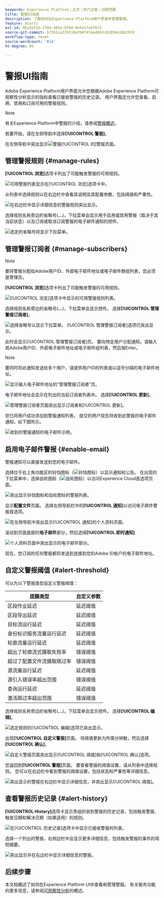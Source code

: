 ```yaml
---
keywords: Experience Platform；主页；热门主题；日期范围
title: 警报UI指南
description: 了解如何在Experience Platform用户界面中管理警报。
feature: Alerts
exl-id: 4ba3ef2b-7394-405e-979d-0e5e1fe676f3
source-git-commit: 57261ca37bf10e394f47ea4bb3c01856a18b197d
workflow-type: tm+mt
source-wordcount: '814'
ht-degree: 8%

---
```


# 警报UI指南

Adobe Experience Platform用户界面允许您根据Adobe Experience Platform可观察性分析显示的指标查看已接收警报的历史记录。 用户界面还允许您查看、启用、禁用和订阅可用的警报规则。

>[!NOTE]
>
>有关Experience Platform中警报的介绍，请参阅[警报概述](./overview.md)。

若要开始，请在左侧导航中选择&#x200B;**[!UICONTROL 警报]**。

在左侧导航中突出显示![警报[!UICONTROL 的]警报页面。](../images/alerts/ui/workspace.png)

## 管理警报规则 {#manage-rules}

**[!UICONTROL 浏览]**&#x200B;选项卡列出了可能触发警报的可用规则。

![可用警报列表显示在[!UICONTROL 浏览]选项卡中。](../images/alerts/ui/rules.png)

从列表中选择规则以在右边栏中查看其说明及其配置参数，包括阈值和严重性。

![在右边栏中显示详细信息的警报规则突出显示。](../images/alerts/ui/rule-details.png)

选择规则名称旁边的省略号(**...**)，下拉菜单会显示用于启用或禁用警报（取决于其当前状态）以及订阅或取消订阅警报的电子邮件通知的控件。

![选定的省略号将显示下拉菜单。](../images/alerts/ui/disable-subscribe.png)

## 管理警报订阅者 {#manage-subscribers}

>[!NOTE]
>
> 要将警报分配给Adobe用户ID、外部电子邮件地址或电子邮件群组列表，您必须是管理员。

**[!UICONTROL 浏览]**&#x200B;选项卡列出了可能触发警报的可用规则。

![[!UICONTROL 浏览]选项卡中显示的可用警报规则列表。](../images/alerts/ui/rules.png)

选择规则名称旁边的省略号(**...**)，下拉菜单会显示控件。 选择&#x200B;**[!UICONTROL 管理警报订阅者]**。

![选择省略号以显示下拉菜单。 [!UICONTROL 管理警报订阅者]选项已突出显示。](../images/alerts/ui/manage-alert-subscribers.png)

此时会显示[!UICONTROL 管理警报订阅者]页。 要向特定用户分配通知，请输入其Adobe用户ID、外部电子邮件地址或电子邮件组列表，然后按Enter。

>[!NOTE]
>
>要同时将此通知发送给多个用户，请提供用户ID的列表或以逗号分隔的电子邮件地址。

![显示输入电子邮件地址的“管理警报订阅者”页。](../images/alerts/ui/manage-alert-add-email.png)

电子邮件地址会显示在列出的当前订阅者列表中。 选择&#x200B;**[!UICONTROL 更新]**。

![管理警报订阅者页面突出显示订阅者和[!UICONTROL 更新]。](../images/alerts/ui/manage-alert-subscribers-added-email.png)

您已将用户成功添加到警报通知列表。 提交的用户现在将收到此警报的电子邮件通知，如下图所示。

![收到的警报通知的电子邮件示例。](../images/alerts/ui/manage-alert-subscribers-email.png)

## 启用电子邮件警报 {#enable-email}

警报通知可以直接发送到您的电子邮件。

选择位于右上角功能区的铃铛图标（![铃铛图标](/help/images/icons/bell.png)）以显示通知和公告。 在出现的下拉菜单中，选择齿轮图标（![齿轮图标](/help/images/icons/settings.png)）以访问Experience Cloud首选项页面。

![突出显示铃铛图标和齿轮图标的警报列表。](../images/alerts/ui/edit-preferences.png)

显示&#x200B;**配置文件**&#x200B;页面。 选择左侧导航栏中的&#x200B;**[!UICONTROL 通知]**&#x200B;以访问电子邮件警报首选项。

![在左侧导航中突出显示[!UICONTROL 通知]的个人资料页面。](../images/alerts/ui/profile.png)

滚动到页面底部的&#x200B;**电子邮件**&#x200B;部分，然后选择&#x200B;**[!UICONTROL 即时通知]**

![个人资料页面中突出显示的电子邮件部分。](../images/alerts/ui/notifications.png)

现在，您订阅的任何警报都将发送到连接到您的Adobe ID帐户的电子邮件地址。

## 自定义警报阈值 {#alert-threshold}

可以为以下警报类型自定义警报阈值：

| 提醒类型 | 自定义参数 |
|---|---|
| 区段作业延迟 | 延迟阈值 |
| 区段导出延迟 | 延迟阈值 |
| 目标流运行延迟 | 延迟阈值 |
| 身份标识服务流量运行延迟 | 延迟阈值 |
| 轮廓流量运行延迟 | 延迟阈值 |
| 超出了轮廓流式摄取失败率 | 错误阈值 |
| 超过了配置文件流摄取跳过率 | 错误阈值 |
| 源流量运行延迟 | 延迟阈值 |
| 源引入错误率超出范围 | 错误阈值 |
| 查询运行延迟 | 延迟阈值 |
| 激活跳过率超出范围 | 错误阈值 |

选择规则名称旁边的省略号(**...**)，下拉菜单会显示控件。 选择&#x200B;**[!UICONTROL 编辑]**。

![选定规则的[!UICONTROL 编辑]选项已突出显示。](../images/alerts/ui/threshold-edit.png)

出现&#x200B;**[!UICONTROL 自定义警报]**&#x200B;页面。 将阈值更新为所需分钟数，然后选择&#x200B;**[!UICONTROL 确认]**。

![自定义警报页面突出显示[!UICONTROL 阈值]和[!UICONTROL 确认]选项。](../images/alerts/ui/threshold-update.png)

您返回到&#x200B;**[!UICONTROL 警报]**&#x200B;页面。 要查看警报的阈值设置，请从列表中选择规则。 您可以在右边栏中看到警报的阈值设置，包括状态和严重性等详细信息。

![突出显示的警报在右边栏中显示详细信息，并突出显示[!UICONTROL 阈值]。](../images/alerts/ui/threshold-view.png)

## 查看警报历史记录 {#alert-history}

**[!UICONTROL History]**&#x200B;选项卡显示贵组织收到警报的历史记录，包括触发警报、触发日期和解决日期（如果适用）的规则。

![在[!UICONTROL 历史记录]选项卡中显示已接收警报的列表。](../images/alerts/ui/history.png)

选择一个列出的警报，右侧边栏中会显示更多详细信息，包括触发警报的事件的简短摘要。

![突出显示并在右边栏中显示详细信息的警报。](../images/alerts/ui/history-details.png)

## 后续步骤

本文档概述了如何在Experience Platform UI中查看和管理警报。 有关服务功能的更多信息，请参阅[可观察性分析](../home.md)的概述。
